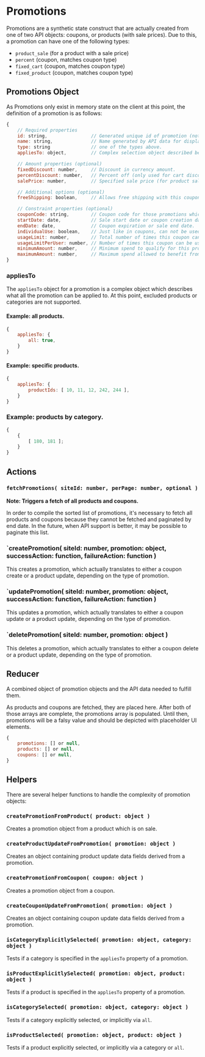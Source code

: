 # Promotions

Promotions are a synthetic state construct that are actually created from one of two API objects: coupons, or products (with sale prices). Due to this, a promotion can have one of the following types:

- `product_sale` (for a product with a sale price)
- `percent` (coupon, matches coupon type)
- `fixed_cart` (coupon, matches coupon type)
- `fixed_product` (coupon, matches coupon type)

## Promotions Object

As Promotions only exist in memory state on the client at this point, the definition of a promotion is as follows:

```js
{
	// Required properties
	id: string,                // Generated unique id of promotion (not persistent).
	name: string,              // Name generated by API data for display purposes.
	type: string               // one of the types above.
	appliesTo: object,         // Complex selection object described below.

	// Amount properties (optional)
	fixedDiscount: number,     // Discount in currency amount.
	percentDiscount: number,   // Percent off (only used for cart discount).
	salePrice: number,         // Specified sale price (for product sales).

	// Additional options (optional)
	freeShipping: boolean,     // Allows free shipping with this coupon.

	// Constraint properties (optional)
	couponCode: string,        // Coupon code for those promotions which require it.
	startDate: date,           // Sale start date or coupon creation date.
	endDate: date,             // Coupon expiration or sale end date.
	individualUse: boolean,    // Just like in coupons, can not be used with another coupon.
	usageLimit: number,        // Total number of times this coupon can be used.
	usageLimitPerUser: number, // Number of times this coupon can be used by each user.
	minimumAmount: number,     // Minimum spend to qualify for this promotion.
	maximumAmount: number,     // Maximum spend allowed to benefit from this promotion.
}
```

### appliesTo

The `appliesTo` object for a promotion is a complex object which describes what all the promotion can be applied to. At this point, excluded products or categories are not supported.

#### Example: all products.

```js
{
	appliesTo: {
		all: true,
	}
}
```

#### Example: specific products.

```js
{
	appliesTo: {
		productIds: [ 10, 11, 12, 242, 244 ],
	}
}
```

### Example: products by category.

```js
{
	{
		[ 180, 181 ];
	}
}
```

## Actions

### `fetchPromotions( siteId: number, perPage: number, optional )`

**Note: Triggers a fetch of all products and coupons.**

In order to compile the sorted list of promotions, it's necessary to fetch all products and coupons because they cannot be fetched and paginated by end date. In the future, when API support is better, it may be possible to paginate this list.

### `createPromotion( siteId: number, promotion: object, successAction: function, failureAction: function )

This creates a promotion, which actually translates to either a coupon create or a product update, depending on the type of promotion.

### `updatePromotion( siteId: number, promotion: object, successAction: function, failureAction: function )

This updates a promotion, which actually translates to either a coupon update or a product update, depending on the type of promotion.

### `deletePromotion( siteId: number, promotion: object )

This deletes a promotion, which actually translates to either a coupon delete or a product update, depending on the type of promotion.

## Reducer

A combined object of promotion objects and the API data needed to fulfill them.

As products and coupons are fetched, they are placed here. After both of those arrays are complete, the promotions array is populated. Until then, promotions will be a falsy value and should be depicted with placeholder UI elements.

```js
{
	promotions: [] or null,
	products: [] or null,
	coupons: [] or null,
}
```

## Helpers

There are several helper functions to handle the complexity of promotion objects:

### `createPromotionFromProduct( product: object )`

Creates a promotion object from a product which is on sale.

### `createProductUpdateFromPromotion( promotion: object )`

Creates an object containing product update data fields derived from a promotion.

### `createPromotionFromCoupon( coupon: object )`

Creates a promotion object from a coupon.

### `createCouponUpdateFromPromotion( promotion: object )`

Creates an object containing coupon update data fields derived from a promotion.

### `isCategoryExplicitlySelected( promotion: object, category: object )`

Tests if a category is specified in the `appliesTo` property of a promotion.

### `isProductExplicitlySelected( promotion: object, product: object )`

Tests if a product is specified in the `appliesTo` property of a promotion.

### `isCategorySelected( promotion: object, category: object )`

Tests if a category explicitly selected, or implicitly via `all`.

### `isProductSelected( promotion: object, product: object )`

Tests if a product explicitly selected, or implicitly via a category or `all`.
